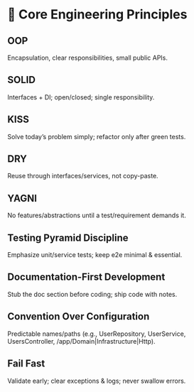 # 📄 Core Engineering Principles

## OOP
Encapsulation, clear responsibilities, small public APIs.

## SOLID
Interfaces + DI; open/closed; single responsibility.

## KISS
Solve today’s problem simply; refactor only after green tests.

## DRY
Reuse through interfaces/services, not copy-paste.

## YAGNI
No features/abstractions until a test/requirement demands it.

## Testing Pyramid Discipline
Emphasize unit/service tests; keep e2e minimal & essential.

## Documentation-First Development
Stub the doc section before coding; ship code with notes.

## Convention Over Configuration
Predictable names/paths (e.g., UserRepository, UserService, UsersController, /app/Domain|Infrastructure|Http).

## Fail Fast
Validate early; clear exceptions & logs; never swallow errors.